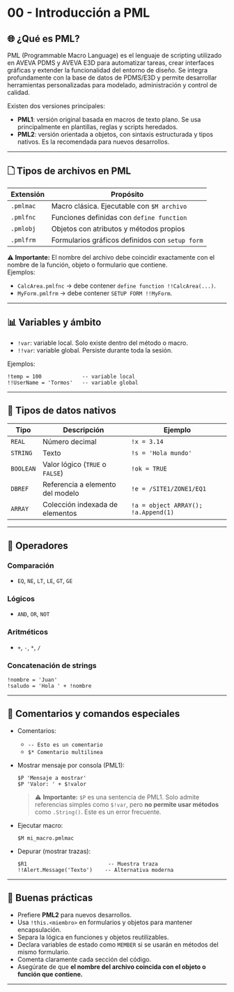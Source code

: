 
# 00 - Introducción a PML

## 🌐 ¿Qué es PML?

PML (Programmable Macro Language) es el lenguaje de scripting utilizado en AVEVA PDMS y AVEVA E3D para automatizar tareas, crear interfaces gráficas y extender la funcionalidad del entorno de diseño. Se integra profundamente con la base de datos de PDMS/E3D y permite desarrollar herramientas personalizadas para modelado, administración y control de calidad.

Existen dos versiones principales:

- **PML1**: versión original basada en macros de texto plano. Se usa principalmente en plantillas, reglas y scripts heredados.
- **PML2**: versión orientada a objetos, con sintaxis estructurada y tipos nativos. Es la recomendada para nuevos desarrollos.

---

## 🗋 Tipos de archivos en PML

| Extensión   | Propósito                                 |
|-------------|--------------------------------------------|
| `.pmlmac`   | Macro clásica. Ejecutable con `$M archivo` |
| `.pmlfnc`   | Funciones definidas con `define function`  |
| `.pmlobj`   | Objetos con atributos y métodos propios    |
| `.pmlfrm`   | Formularios gráficos definidos con `setup form` |

**⚠️ Importante:** El nombre del archivo debe coincidir exactamente con el nombre de la función, objeto o formulario que contiene.  
Ejemplos:
- `CalcArea.pmlfnc` → debe contener `define function !!CalcArea(...)`.
- `MyForm.pmlfrm` → debe contener `SETUP FORM !!MyForm`.

---

## 📊 Variables y ámbito

- `!var`: variable local. Solo existe dentro del método o macro.
- `!!var`: variable global. Persiste durante toda la sesión.

Ejemplos:
```pml
!temp = 100             -- variable local
!!UserName = 'Tormos'   -- variable global
```

---

## 🧰 Tipos de datos nativos

| Tipo     | Descripción                        | Ejemplo                             |
|----------|------------------------------------|-------------------------------------|
| `REAL`   | Número decimal                     | `!x = 3.14`                         |
| `STRING` | Texto                              | `!s = 'Hola mundo'`                 |
| `BOOLEAN`| Valor lógico (`TRUE` o `FALSE`)    | `!ok = TRUE`                        |
| `DBREF`  | Referencia a elemento del modelo   | `!e = /SITE1/ZONE1/EQ1`             |
| `ARRAY`  | Colección indexada de elementos    | `!a = object ARRAY(); !a.Append(1)` |

---

## 🧹 Operadores

### Comparación
- `EQ`, `NE`, `LT`, `LE`, `GT`, `GE`

### Lógicos
- `AND`, `OR`, `NOT`

### Aritméticos
- `+`, `-`, `*`, `/`

### Concatenación de strings
```pml
!nombre = 'Juan'
!saludo = 'Hola ' + !nombre
```

---

## 📝 Comentarios y comandos especiales

- Comentarios:
  - `-- Esto es un comentario`
  - `$* Comentario multilinea`

- Mostrar mensaje por consola (PML1):
  ```pml
  $P 'Mensaje a mostrar'
  $P 'Valor: ' + $!valor
  ```
  > ⚠️ **Importante:** `$P` es una sentencia de PML1. Solo admite referencias simples como `$!var`, pero **no permite usar métodos** como `.String()`. Este es un error frecuente.

- Ejecutar macro:
  ```pml
  $M mi_macro.pmlmac
  ```

- Depurar (mostrar trazas):
  ```pml
  $R1                          -- Muestra traza
  !!Alert.Message('Texto')    -- Alternativa moderna
  ```

---

## 📌 Buenas prácticas

- Prefiere **PML2** para nuevos desarrollos.
- Usa `!this.<miembro>` en formularios y objetos para mantener encapsulación.
- Separa la lógica en funciones y objetos reutilizables.
- Declara variables de estado como `MEMBER` si se usarán en métodos del mismo formulario.
- Comenta claramente cada sección del código.
- Asegúrate de que **el nombre del archivo coincida con el objeto o función que contiene.**

---

